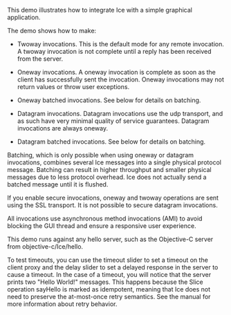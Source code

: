 This demo illustrates how to integrate Ice with a simple graphical
application.

The demo shows how to make:

  * Twoway invocations. This is the default mode for any remote
    invocation. A twoway invocation is not complete until a reply has
    been received from the server.

  * Oneway invocations. A oneway invocation is complete as soon as the
    client has successfully sent the invocation. Oneway invocations
    may not return values or throw user exceptions.

  * Oneway batched invocations. See below for details on batching.

  * Datagram invocations. Datagram invocations use the udp transport,
    and as such have very minimal quality of service guarantees.
    Datagram invocations are always oneway.

  * Datagram batched invocations. See below for details on batching.

Batching, which is only possible when using oneway or datagram
invocations, combines several Ice messages into a single physical
protocol message. Batching can result in higher throughput and smaller
physical messages due to less protocol overhead. Ice does not actually
send a batched message until it is flushed.

If you enable secure invocations, oneway and twoway operations are
sent using the SSL transport. It is not possible to secure datagram
invocations.

All invocations use asynchronous method invocations (AMI) to avoid
blocking the GUI thread and ensure a responsive user experience.

This demo runs against any hello server, such as the Objective-C
server from objective-c/Ice/hello.

To test timeouts, you can use the timeout slider to set a timeout on
the client proxy and the delay slider to set a delayed response in the
server to cause a timeout. In the case of a timeout, you will notice
that the server prints two "Hello World!" messages. This happens
because the Slice operation sayHello is marked as idempotent, meaning
that Ice does not need to preserve the at-most-once retry semantics.
See the manual for more information about retry behavior.

